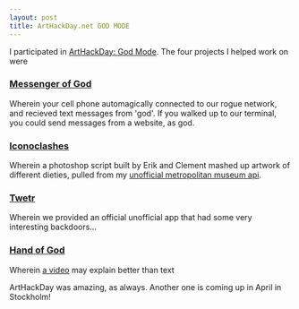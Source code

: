 ```yaml
---
layout: post
title: ArtHackDay.net GOD MODE
---
```


I participated in [ArtHackDay: God Mode][]. The four projects I helped work on were

### [Messenger of God](http://arthackday.net/god_mode/57/)

  Wherein your cell phone automagically connected to our rogue network, and recieved text messages from 'god'. If you walked up to our terminal, you could send messages from a website, as god.

### [Iconoclashes](http://iconoclashes.com)

  Wherein a photoshop script built by Erik and Clement mashed up artwork of different dieties, pulled from my [unofficial metropolitan museum api](http://scrAPI.org).

### [Twetr](http://arthackday.net/god_mode/65/)

  Wherein we provided an official unofficial app that had some very interesting backdoors...

### [Hand of God](http://arthackday.net/god_mode/45/)

   Wherein [a video](https://vine.co/v/bXDIriYizLE) may explain better than text

ArtHackDay was amazing, as always. Another one is coming up in April in Stockholm!

[ArtHackDay: God Mode]: http://arthackday.net/god_mode/